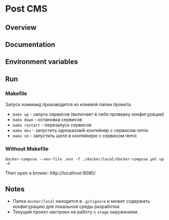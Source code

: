 # Post CMS

## Overview

## Documentation

## Environment variables

## Run

### Makefile

Запуск комманд производится из коневой папки проекта.

- `make up` - запуск сервисов (включает в себя проверку конфигурации)
- `make down` - остановка сервисов
- `make restart` - перезапуск сервисов
- `make dev` - запустить одноразовій контейнер с сервисом remix
- `make sh` - запустить шелл в контейнере с сервисом remix

### Without Makefile

```shellscript
docker-compose --env-file .env -f ./docker/local/docker-compose.yml up -d
```

Then open a brower: http://localhost:8080/

## Notes

- Папка `docker/local` находится в `.gitignore` и может содержать конфигурацию для локальной среды разработки
- Текущий проект настроен на работу с `stage` окружением.

```

```
